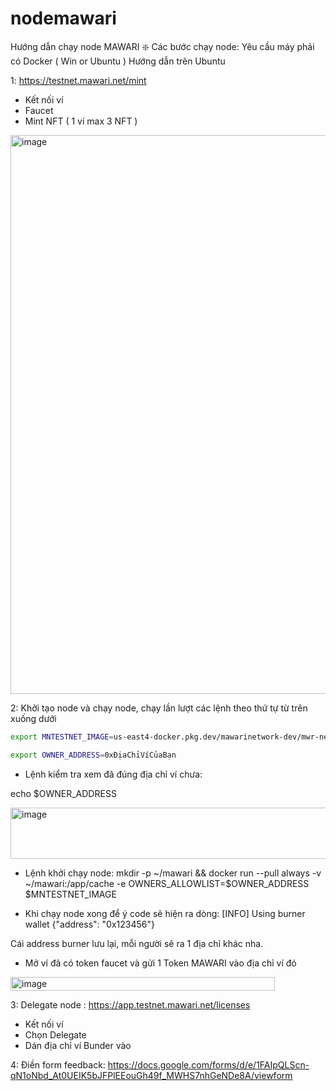# nodemawari
Hướng dẫn chạy node MAWARI
❇️ Các bước chạy node:
Yêu cầu máy phải có Docker ( Win or Ubuntu ) Hướng dẫn trên Ubuntu

1: https://testnet.mawari.net/mint

- Kết nối ví
- Faucet
- Mint NFT ( 1 ví max 3 NFT )
 
<img width="1182" height="894" alt="image" src="https://github.com/user-attachments/assets/04211dab-99e3-41ef-a470-2b53bcc3f80f" />

2: Khởi tạo node và chạy node, chạy lần lượt các lệnh theo thứ tự từ trên xuống dưới

```bash
export MNTESTNET_IMAGE=us-east4-docker.pkg.dev/mawarinetwork-dev/mwr-net-d-car-uses4-public-docker-registry-e62e/mawari-node:latest
```

```bash
export OWNER_ADDRESS=0xĐịaChỉVíCủaBạn
```

* Lệnh kiểm tra xem đã đúng địa chỉ ví chưa: 

echo $OWNER_ADDRESS

<img width="1051" height="82" alt="image" src="https://github.com/user-attachments/assets/67688c5d-2dec-4558-ad4f-d86582775a13" />

* Lệnh khởi chạy node: 
mkdir -p ~/mawari && docker run --pull always -v ~/mawari:/app/cache -e OWNERS_ALLOWLIST=$OWNER_ADDRESS $MNTESTNET_IMAGE

* Khi chạy node xong để ý code sẽ hiện ra dòng:
[INFO]  Using burner wallet {"address": "0x123456"} 

Cái address burner lưu lại, mỗi người sẽ ra 1 địa chỉ khác nha.
- Mở ví đã có token faucet và gửi 1 Token MAWARI vào địa chỉ ví đó
<img width="423" height="22" alt="image" src="https://github.com/user-attachments/assets/096ac89a-6707-4a32-8262-f5e8747dd25e" />


3: Delegate node : https://app.testnet.mawari.net/licenses
- Kết nối ví
- Chọn Delegate
- Dán địa chỉ ví Bunder vào 

4: Điền form feedback: https://docs.google.com/forms/d/e/1FAIpQLScn-qN1oNbd_At0UEIK5bJFPlEEouGh49f_MWHS7nhGeNDe8A/viewform

